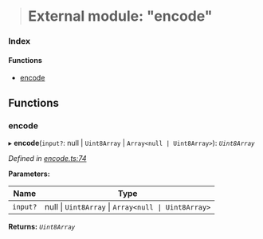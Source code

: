 > # External module: "encode"

### Index

#### Functions

* [encode](_encode_.md#encode)

## Functions

###  encode

▸ **encode**(`input?`: null | `Uint8Array` | `Array<null | Uint8Array>`): *`Uint8Array`*

*Defined in [encode.ts:74](https://github.com/polkadot-js/common/blob/5aea366/packages/trie-codec/src/encode.ts#L74)*

**Parameters:**

Name | Type |
------ | ------ |
`input?` | null \| `Uint8Array` \| `Array<null \| Uint8Array>` |

**Returns:** *`Uint8Array`*